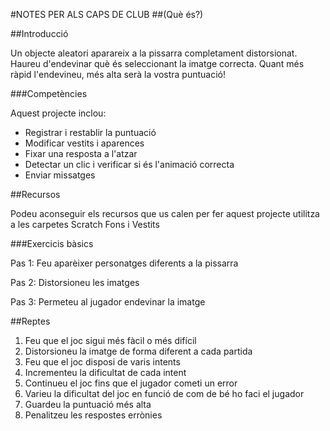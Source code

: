 #NOTES PER ALS CAPS DE CLUB
##(Què és?)

##Introducció

Un objecte aleatori aparareix a la pissarra completament distorsionat. Haureu d'endevinar què és seleccionant la imatge correcta. Quant més ràpid l'endevineu, més alta serà la vostra puntuació!

###Competències

Aquest projecte inclou:

* Registrar i restablir la puntuació
* Modificar vestits i aparences
* Fixar una resposta a l'atzar
* Detectar un clic i verificar si és l'animació correcta 
* Enviar missatges

##Recursos

Podeu aconseguir els recursos que us calen per fer aquest projecte utilitza a les carpetes Scratch Fons i Vestits

###Exercicis bàsics

Pas 1: Feu aparèixer personatges diferents a la pissarra  

Pas 2: Distorsioneu les imatges

Pas 3: Permeteu al jugador endevinar la imatge

##Reptes
1. Feu que el joc sigui més fàcil o més difícil
2. Distorsioneu la imatge de forma diferent a cada partida
3. Feu que el joc disposi de varis intents
4. Incrementeu la dificultat de cada intent
5. Continueu el joc fins que el jugador cometi un error
6. Varieu la dificultat del joc en funció de com de bé ho faci el jugador
7. Guardeu la puntuació més alta
8. Penalitzeu les respostes errònies
